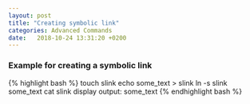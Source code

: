 ```yaml
---
layout: post
title: "Creating symbolic link"
categories: Advanced Commands
date:   2018-10-24 13:31:20 +0200
---
```


### Example for creating a symbolic link

{% highlight bash %}
touch slink
echo some_text > slink
ln -s slink some_text
cat slink
display output:
some_text
{% endhighlight bash %}
